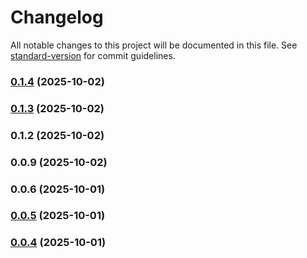 # Changelog

All notable changes to this project will be documented in this file. See [standard-version](https://github.com/conventional-changelog/standard-version) for commit guidelines.

### [0.1.4](https://github.com/involvex/auto-vue/compare/v0.1.3...v0.1.4) (2025-10-02)

### [0.1.3](https://github.com/involvex/auto-vue/compare/v0.1.2...v0.1.3) (2025-10-02)

### 0.1.2 (2025-10-02)

### 0.0.9 (2025-10-02)

### 0.0.6 (2025-10-01)

### [0.0.5](https://github.com/involvex/auto-vue/compare/v0.0.4...v0.0.5) (2025-10-01)

### [0.0.4](https://github.com/involvex/auto-vue/compare/v0.0.3...v0.0.4) (2025-10-01)
